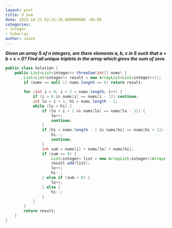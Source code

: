 ```yaml
---
layout: post
title: 3 Sum
date: 2015-10-21 02:21:29.000000000 -04:00
categories:
- Integer
- Subarray
author: Jason
---
```

<p><strong><em>Given an array S of n integers, are there elements a, b, c in S such that a + b + c = 0? Find all unique triplets in the array which gives the sum of zero.</em></strong><br />


``` java
public class Solution {
    public List<List<integer>> threeSum(int[] nums) {
        List<List<integer>> result = new ArrayList<List<integer>>();
        if (nums == null || nums.length == 0) return result;
        
        for (int i = 0; i + 2 < nums.length; i++) {
            if (i > 0 && nums[i] == nums[i - 1]) continue;
            int lo = i + 1, hi = nums.length - 1;
            while (lo < hi) {
                if (lo > i + 1 && nums[lo] == nums[lo - 1]) {
                    lo++; 
                    continue;
                }
                if (hi < nums.length - 1 && nums[hi] == nums[hi + 1]) {
                    hi--;
                    continue;
                }
                int sum = nums[i] + nums[lo] + nums[hi];
                if (sum == 0) {
                    List<integer> list = new ArrayList<integer>(Arrays.asList(nums[i], nums[lo], nums[hi]));
                    result.add(list);
                    lo++;
                    hi--;
                } else if (sum < 0) {
                    lo++;
                } else {
                    hi--;
                }
            }
        }
        return result;
    }
}
```
